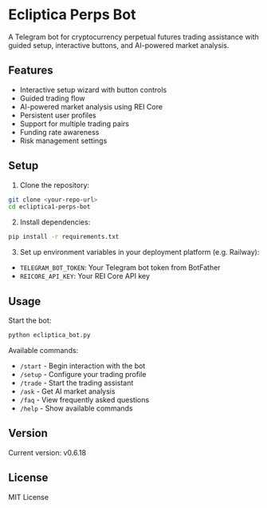 # Ecliptica Perps Bot

A Telegram bot for cryptocurrency perpetual futures trading assistance with guided setup, interactive buttons, and AI-powered market analysis.

## Features

- Interactive setup wizard with button controls
- Guided trading flow
- AI-powered market analysis using REI Core
- Persistent user profiles
- Support for multiple trading pairs
- Funding rate awareness
- Risk management settings

## Setup

1. Clone the repository:
```bash
git clone <your-repo-url>
cd ecliptica1-perps-bot
```

2. Install dependencies:
```bash
pip install -r requirements.txt
```

3. Set up environment variables in your deployment platform (e.g. Railway):
- `TELEGRAM_BOT_TOKEN`: Your Telegram bot token from BotFather
- `REICORE_API_KEY`: Your REI Core API key

## Usage

Start the bot:
```bash
python ecliptica_bot.py
```

Available commands:
- `/start` - Begin interaction with the bot
- `/setup` - Configure your trading profile
- `/trade` - Start the trading assistant
- `/ask` - Get AI market analysis
- `/faq` - View frequently asked questions
- `/help` - Show available commands

## Version

Current version: v0.6.18

## License

MIT License 
